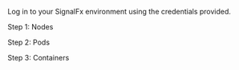 Log in to your SignalFx environment using the credentials provided.

Step 1: Nodes

Step 2: Pods

Step 3: Containers
